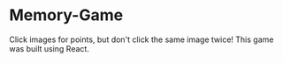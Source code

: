 # Memory-Game
Click images for points, but don't click the same image twice! This game was built using React.
